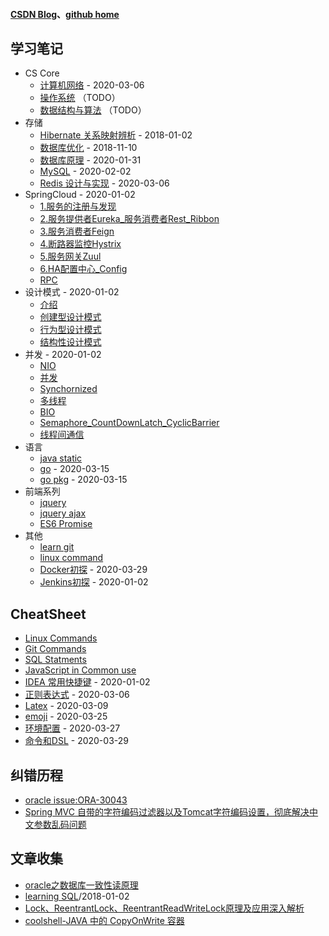 #### [CSDN Blog](https://blog.csdn.net/csdn_shmily)、[github home](https://github.com/jianxinliu)

## 学习笔记

- CS Core 
  - [计算机网络](post/learning_note/cs/计算机网络.md) - 2020-03-06
  - [操作系统](post/learning_note/cs/操作系统.md) （TODO）
  - [数据结构与算法](post/learning_note/cs/数据结构与算法.md) （TODO）
- 存储
  - [Hibernate 关系映射辨析](post/learning_note/db/hibernate_mapping.md) - 2018-01-02
  - [数据库优化](post/learning_note/db/db_optimiztion.md) - 2018-11-10
  - [数据库原理](post/learning_note/db/DB.md) - 2020-01-31
  - [MySQL](post/learning_note/db/mysql.md) - 2020-02-02
  - [Redis 设计与实现](post/learning_note/db/redis设计与实现.md) - 2020-03-06
- SpringCloud  - 2020-01-02
  - [1.服务的注册与发现](post/learning_note/springcloud/Spring_Cloud1_服务的注册与发现.md)
  - [2.服务提供者Eureka_服务消费者Rest_Ribbon](post/learning_note/springcloud/Spring_Cloud2_服务提供者Eureka_服务消费者Rest_Ribbon.md)
  - [3.服务消费者Feign](post/learning_note/springcloud/Spring_Cloud3_服务消费者Feign.md)
  - [4.断路器监控Hystrix](post/learning_note/springcloud/Spring_Cloud4_断路器监控Hystrix.md)
  - [5.服务网关Zuul](post/learning_note/springcloud/Spring_Cloud5_服务网关Zuul.md)
  - [6.HA配置中心_Config](post/learning_note/springcloud/Spring_Cloud6_HA配置中心_Config.md)
  - [RPC](post/learning_note/springcloud/RPC.md)
- 设计模式 - 2020-01-02
  - [介绍](post/learning_note/designpattern/Introducting.md)
  - [创建型设计模式](post/learning_note/designpattern/创建型设计模式.md)
  - [行为型设计模式](post/learning_note/designpattern/行为型设计模式.md)
  - [结构性设计模式](post/learning_note/designpattern/结构性设计模式.md)
- 并发 - 2020-01-02
  - [NIO](post/learning_note/concurrency/NIO.md)
  - [并发](post/learning_note/concurrency/并发.md)
  - [Synchornized](post/learning_note/concurrency/Synchornized.md)
  - [多线程](post/learning_note/concurrency/多线程.md)
  - [BIO](post/learning_note/concurrency/bio.md)
  - [Semaphore_CountDownLatch_CyclicBarrier](post/learning_note/concurrency/Semaphore_CountDownLatch_CyclicBarrier.md)
  - [线程间通信](post/learning_note/concurrency/线程间通信.md)
- 语言
  - [java static](post/learning_note/Java_static.md)
  - [go](post/learning_note/lang/go/go.md) - 2020-03-15
  - [go pkg](post/learning_note/lang/go/gopkg.md) - 2020-03-15
- 前端系列
  - [jquery](post/learning_note/f2e/Jquery.md)
  - [jquery ajax](post/learning_note/f2e/Jquery_Ajax.md)
  - [ES6 Promise](post/learning_note/f2e/ES6_Promise.md)
- 其他
    - [learn git](post/learning_note/learn_git.md)
    - [linux command](post/learning_note/LinuxCommandLine.md)
    - [Docker初探](post/learning_note/docker.md) - 2020-03-29
    - [Jenkins初探](post/learning_note/Jenkins.md) - 2020-01-02

## CheatSheet

- [Linux Commands](post/cheatsheet/linux.md)
- [Git Commands](post/cheatsheet/git.md)
- [SQL Statments](post/cheatsheet/sql.md)
- [JavaScript in Common use](post/cheatsheet/js.md)
- [IDEA 常用快捷键](post/cheatsheet/idea常用快捷键.md) - 2020-01-02
- [正则表达式](post/cheatsheet/正则表达式笔记.md) - 2020-03-06
- [Latex](post/cheatsheet/latex.md) - 2020-03-09
- [emoji](post/cheatsheet/emoji.md) - 2020-03-25
- [环境配置](post/cheatsheet/环境配置.md) - 2020-03-27
- [命令和DSL](post/cheatsheet/命令和DSL.md) - 2020-03-29

## 纠错历程

- [oracle issue:ORA-30043](post/issue/oracle_issue_fix.md)
- [Spring MVC 自带的字符编码过滤器以及Tomcat字符编码设置，彻底解决中文参数乱码问题](http://blog.csdn.net/beauxie/article/details/53389856)

## 文章收集

- [oracle之数据库一致性读原理](http://www.cnblogs.com/Ronger/archive/2012/05/09/2492160.html)
- [learning SQL](post/learning_note/learn_sql.md)/2018-01-02
- [Lock、ReentrantLock、ReentrantReadWriteLock原理及应用深入解析](https://blog.csdn.net/u011479540/article/details/52013187)
- [coolshell-JAVA 中的 CopyOnWrite 容器]( https://coolshell.cn/articles/11175.html )

